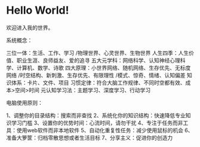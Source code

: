 # Hello World!

欢迎进入我的世界。

系统概念：

三位一体：生活、工作、学习 /物理世界、心灵世界、生物世界
人生四季：人生价值、职业生涯、良师益友、爱的追寻
五大元学科：网络科学、认知神经心理科学、计算机、数学、诗歌
四大原理：小世界网络、随机网络、生存优先、无标度网络 /时空结构、新刺激、生存优先、有限理性 /模式、惊奇、情绪、认知偏差
知识体系：卡片、文件、项目
习惯定律：符合大脑工作规律、不同时空都有效、成本>空间>时间
元认知学习法：主题学习、深度学习、行动学习


电脑使用原则：

1、调整你的目录结构：搜索而非查找
2、系统化你的知识结构：快速降低专业知识学习门槛
3、设置你的优势时间：心流时间，请勿干扰
4、专注于任务而非工具：使用web软件而非本地软件
5、自动化重复性任务：减少使用鼠标的机会
6、准备大箩筐：归档零散思想或者生活目标
7、分享主义：促进你的创造力
